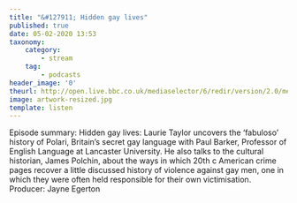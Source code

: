 ```yaml
---
title: "&#127911; Hidden gay lives"
published: true
date: 05-02-2020 13:53
taxonomy:
    category:
        - stream
    tag:
        - podcasts
header_image: '0'
theurl: http://open.live.bbc.co.uk/mediaselector/6/redir/version/2.0/mediaset/audio-nondrm-download/proto/http/vpid/p081qdkq.mp3
image: artwork-resized.jpg
template: listen
--- 
```

Episode summary: Hidden gay lives: Laurie Taylor uncovers the ‘fabuloso’ history of Polari, Britain’s secret gay language with Paul Barker, Professor of English Language at Lancaster University. He also talks to the cultural historian, James Polchin, about the ways in which 20th c American crime pages recover a little discussed history of violence against gay men, one in which they were often held responsible for their own victimisation. Producer: Jayne Egerton
